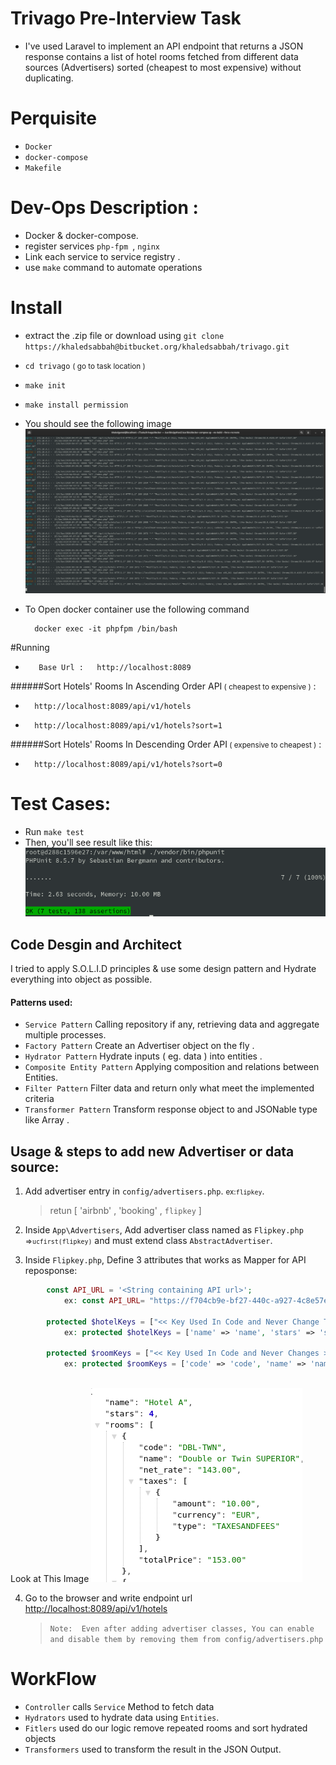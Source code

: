 # Trivago Pre-Interview Task
-  I've used Laravel to implement an API endpoint that returns a JSON response contains a list of hotel
   rooms fetched from different data sources (Advertisers) sorted (cheapest to most expensive) without duplicating.

# Perquisite
- `Docker`  
- `docker-compose`
- `Makefile`

# Dev-Ops Description :
- Docker & docker-compose. 
- register services  ``php-fpm ``, ``nginx``
- Link each service to service registry .
- use ``make`` command to automate operations

# Install
- extract the .zip file or download using `git clone https://khaledsabbah@bitbucket.org/khaledsabbah/trivago.git`
- `cd trivago` <small> ( go to task location )</small>
- `make init`
- `make install permission`
- You should see the following image
![alt text](../images/Screenshot-20200625052906-1920x1053.png)

- To Open docker container use the following command 
    
        docker exec -it phpfpm /bin/bash
        
#Running
*        Base Url :   http://localhost:8089
######Sort Hotels' Rooms In Ascending Order API<SMALL> ( cheapest to expensive )</SMALL> :
*       http://localhost:8089/api/v1/hotels  
*       http://localhost:8089/api/v1/hotels?sort=1  
######Sort Hotels' Rooms In Descending Order API<SMALL> ( expensive to cheapest )</SMALL> :
*       http://localhost:8089/api/v1/hotels?sort=0

# Test Cases:

- Run   `make test`
- Then, you'll see result like this: ![alt text](../images/Screenshot-20200625053139-639x147.png) 

## Code Desgin and Architect
I tried to apply S.O.L.I.D principles & use some design pattern and Hydrate everything into object as possible.

#### Patterns used:
- ``Service Pattern``  Calling repository if any, retrieving data and aggregate multiple processes.
- ``Factory Pattern``   Create an Advertiser object on the fly .
- ``Hydrator Pattern``  Hydrate inputs ( eg. data ) into entities .
- ``Composite Entity Pattern``  Applying composition and relations between Entities.
- ``Filter Pattern``   Filter data and return only what meet the implemented criteria
- ``Transformer Pattern``  Transform response object to and JSONable type like Array .

##  Usage & steps to add new Advertiser or data source:
1. Add advertiser entry in `config/advertisers.php`.  <SMALL>ex:`flipkey`</SMALL>.
    >   retun [ 'airbnb' , 'booking' , `flipkey` ]
    
2. Inside `App\Advertisers`, Add advertiser class named as `Flipkey.php` <small> =>`ucfirst(flipkey)`</small> and must extend class ``AbstractAdvertiser``.
 
3. Inside `Flipkey.php`, Define 3 attributes that works as Mapper for API reposponse:
```php
        const API_URL = '<String containing API url>'; 
            ex: const API_URL= "https://f704cb9e-bf27-440c-a927-4c8e57e3bad1.mock.pstmn.io/s2/availability"
    
        protected $hotelKeys = ["<< Key Used In Code and Never Change That Key >> " => "API Reponse Key Mapper & changes Per Advertiser Response", ...];
            ex: protected $hotelKeys = ['name' => 'name', 'stars' => 'stars', 'rooms' => 'rooms'];
    
        protected $roomKeys = ["<< Key Used In Code and Never Changes >> " => "API Reponse Keys Mapper & changes Per Advertiser Response", ...];
            ex: protected $roomKeys = ['code' => 'code', 'name' => 'name', 'net_price' => 'net_rate', 'taxes' => 'taxes', 'total_price' => "totalPrice"];
            
```
Look at This Image ![alt text](../images/hotel.png)
        
4. Go to the browser and write endpoint url [http://localhost:8089/api/v1/hotels](http://localhost:8089/api/v1/hotels)
    > ```Note:  Even after adding advertiser classes, You can enable and disable them by removing them from config/advertisers.php ```

# WorkFlow
- `Controller` calls `Service` Method to fetch data
- `Hydrators` used to hydrate data using `Entities`.
- `Fitlers` used do our logic remove repeated rooms and sort hydrated objects 
- `Transformers` used to transform the result in the JSON Output.
